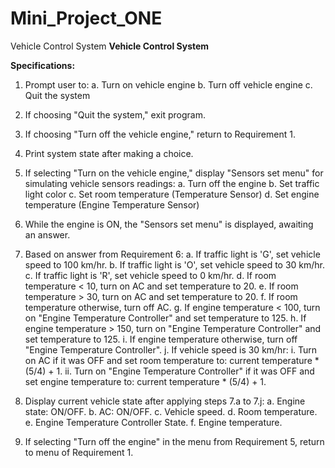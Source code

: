 # Mini_Project_ONE
Vehicle Control System
**Vehicle Control System**

**Specifications:**

1. Prompt user to:
   a. Turn on vehicle engine
   b. Turn off vehicle engine
   c. Quit the system

2. If choosing "Quit the system," exit program.

3. If choosing "Turn off the vehicle engine," return to Requirement 1.

4. Print system state after making a choice.

5. If selecting "Turn on the vehicle engine," display "Sensors set menu" for simulating vehicle sensors readings:
   a. Turn off the engine
   b. Set traffic light color
   c. Set room temperature (Temperature Sensor)
   d. Set engine temperature (Engine Temperature Sensor)

6. While the engine is ON, the "Sensors set menu" is displayed, awaiting an answer.

7. Based on answer from Requirement 6:
   a. If traffic light is 'G', set vehicle speed to 100 km/hr.
   b. If traffic light is 'O', set vehicle speed to 30 km/hr.
   c. If traffic light is 'R', set vehicle speed to 0 km/hr.
   d. If room temperature < 10, turn on AC and set temperature to 20.
   e. If room temperature > 30, turn on AC and set temperature to 20.
   f. If room temperature otherwise, turn off AC.
   g. If engine temperature < 100, turn on "Engine Temperature Controller" and set temperature to 125.
   h. If engine temperature > 150, turn on "Engine Temperature Controller" and set temperature to 125.
   i. If engine temperature otherwise, turn off "Engine Temperature Controller".
   j. If vehicle speed is 30 km/hr:
      i. Turn on AC if it was OFF and set room temperature to: current temperature * (5/4) + 1.
      ii. Turn on "Engine Temperature Controller" if it was OFF and set engine temperature to: current temperature * (5/4) + 1.

8. Display current vehicle state after applying steps 7.a to 7.j:
   a. Engine state: ON/OFF.
   b. AC: ON/OFF.
   c. Vehicle speed.
   d. Room temperature.
   e. Engine Temperature Controller State.
   f. Engine temperature.

9. If selecting "Turn off the engine" in the menu from Requirement 5, return to menu of Requirement 1.
